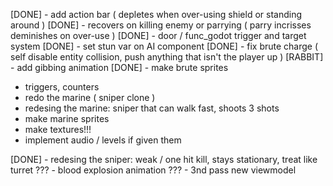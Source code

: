 [DONE] - add action bar ( depletes when over-using shield or standing around )
[DONE] - recovers on killing enemy or parrying ( parry incrisses deminishes on over-use )
[DONE] - door / func_godot trigger and target system
[DONE] - set stun var on AI component
[DONE] - fix brute charge ( self disable entity collision, push anything that isn't the player up )
[RABBIT] - add gibbing animation
[DONE] - make brute sprites
- triggers, counters
- redo the marine ( sniper clone )
- redesing the marine: sniper that can walk fast, shoots 3 shots
- make marine sprites
- make textures!!!
- implement audio / levels if given them

[DONE] - redesing the sniper: weak / one hit kill, stays stationary, treat like turret
??? - blood explosion animation
??? - 3nd pass new viewmodel

